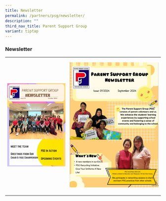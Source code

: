 ```yaml
---
title: Newsletter
permalink: /partners/psg/newsletter/
description: ""
third_nav_title: Parent Support Group
variant: tiptap
---
```

<h3>Newsletter</h3>
<table style="minWidth: 50px">
<colgroup>
<col>
<col>
</colgroup>
<tbody>
<tr>
<td rowspan="1" colspan="1">
<p></p><a class="isomer-image-wrapper" href="https://online.fliphtml5.com/cuxpm/phfs/"><img style="width: 100%" height="auto" width="100%" alt="" src="/images/PSG/newsletter page final.png"></a>
</td>
<td rowspan="1" colspan="1">
<p></p><a class="isomer-image-wrapper" href="https://online.fliphtml5.com/cuxpm/losk/"><img style="width: 100%" height="auto" width="100%" alt="" src="/images/PSG/PSG_Newsletter_Cover.png"></a>
</td>
</tr>
<tr>
<td rowspan="1" colspan="1">
<p></p>
</td>
<td rowspan="1" colspan="1">
<p></p>
</td>
</tr>
</tbody>
</table>
<p></p>